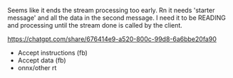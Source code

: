 Seems like it ends the stream processing too early. Rn it needs 'starter message' and all the data in the second message. I need it to be READING and processing until the stream done is called by the client.

https://chatgpt.com/share/676414e9-a520-800c-99d8-6a6bbe20fa90

- Accept instructions (fb)
- Accept data (fb)
- onnx/other rt
